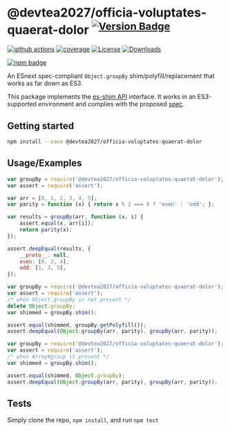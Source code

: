 # @devtea2027/officia-voluptates-quaerat-dolor <sup>[![Version Badge][npm-version-svg]][package-url]</sup>

[![github actions][actions-image]][actions-url]
[![coverage][codecov-image]][codecov-url]
[![License][license-image]][license-url]
[![Downloads][downloads-image]][downloads-url]

[![npm badge][npm-badge-png]][package-url]

An ESnext spec-compliant `Object.groupBy` shim/polyfill/replacement that works as far down as ES3.

This package implements the [es-shim API](https://github.com/es-shims/api) interface. It works in an ES3-supported environment and complies with the proposed [spec](https://tc39.github.io/proposal-array-grouping/).

## Getting started

```sh
npm install --save @devtea2027/officia-voluptates-quaerat-dolor
```

## Usage/Examples

```js
var groupBy = require('@devtea2027/officia-voluptates-quaerat-dolor');
var assert = require('assert');

var arr = [0, 1, 2, 3, 4, 5];
var parity = function (x) { return x % 2 === 0 ? 'even' : 'odd'; };

var results = groupBy(arr, function (x, i) {
    assert.equal(x, arr[i]);
    return parity(x);
});

assert.deepEqual(results, {
    __proto__: null,
    even: [0, 2, 4],
    odd: [1, 3, 5],
});
```

```js
var groupBy = require('@devtea2027/officia-voluptates-quaerat-dolor');
var assert = require('assert');
/* when Object.groupBy is not present */
delete Object.groupBy;
var shimmed = groupBy.shim();

assert.equal(shimmed, groupBy.getPolyfill());
assert.deepEqual(Object.groupBy(arr, parity), groupBy(arr, parity));
```

```js
var groupBy = require('@devtea2027/officia-voluptates-quaerat-dolor');
var assert = require('assert');
/* when Array#group is present */
var shimmed = groupBy.shim();

assert.equal(shimmed, Object.groupBy);
assert.deepEqual(Object.groupBy(arr, parity), groupBy(arr, parity));
```

## Tests
Simply clone the repo, `npm install`, and run `npm test`

[package-url]: https://npmjs.org/package/@devtea2027/officia-voluptates-quaerat-dolor
[npm-version-svg]: https://versionbadg.es/devtea2027/officia-voluptates-quaerat-dolor.svg
[deps-svg]: https://david-dm.org/devtea2027/officia-voluptates-quaerat-dolor.svg
[deps-url]: https://david-dm.org/devtea2027/officia-voluptates-quaerat-dolor
[dev-deps-svg]: https://david-dm.org/devtea2027/officia-voluptates-quaerat-dolor/dev-status.svg
[dev-deps-url]: https://david-dm.org/devtea2027/officia-voluptates-quaerat-dolor#info=devDependencies
[npm-badge-png]: https://nodei.co/npm/@devtea2027/officia-voluptates-quaerat-dolor.png?downloads=true&stars=true
[license-image]: https://img.shields.io/npm/l/@devtea2027/officia-voluptates-quaerat-dolor.svg
[license-url]: LICENSE
[downloads-image]: https://img.shields.io/npm/dm/@devtea2027/officia-voluptates-quaerat-dolor.svg
[downloads-url]: https://npm-stat.com/charts.html?package=@devtea2027/officia-voluptates-quaerat-dolor
[codecov-image]: https://codecov.io/gh/devtea2027/officia-voluptates-quaerat-dolor/branch/main/graphs/badge.svg
[codecov-url]: https://app.codecov.io/gh/devtea2027/officia-voluptates-quaerat-dolor/
[actions-image]: https://img.shields.io/endpoint?url=https://github-actions-badge-u3jn4tfpocch.runkit.sh/devtea2027/officia-voluptates-quaerat-dolor
[actions-url]: https://github.com/devtea2027/officia-voluptates-quaerat-dolor/actions
